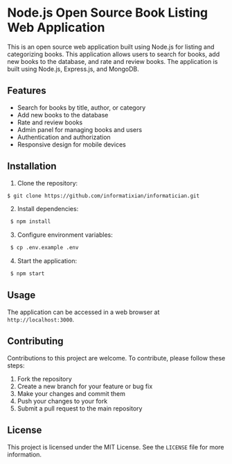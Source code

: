 # Node.js Open Source Book Listing Web Application

This is an open source web application built using Node.js for listing and categorizing books. This application allows users to search for books, add new books to the database, and rate and review books. The application is built using Node.js, Express.js, and MongoDB.

## Features

- Search for books by title, author, or category
- Add new books to the database
- Rate and review books
- Admin panel for managing books and users
- Authentication and authorization
- Responsive design for mobile devices

## Installation

1. Clone the repository:
 ```sh
 $ git clone https://github.com/informatixian/informatician.git
 ```

2. Install dependencies:
```sh
 $ npm install
```

3. Configure environment variables:
```sh
 $ cp .env.example .env
```

4. Start the application:
```sh
 $ npm start
```


## Usage

The application can be accessed in a web browser at `http://localhost:3000`.

## Contributing

Contributions to this project are welcome. To contribute, please follow these steps:

1. Fork the repository
2. Create a new branch for your feature or bug fix
3. Make your changes and commit them
4. Push your changes to your fork
5. Submit a pull request to the main repository

## License

This project is licensed under the MIT License. See the `LICENSE` file for more information.




